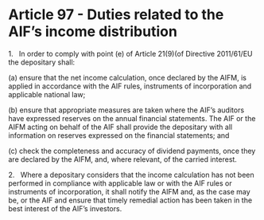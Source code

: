 # Article 97 - Duties related to the AIF’s income distribution


1.   In order to comply with point (e) of Article 21(9)(of Directive 2011/61/EU the depositary shall:

(a) ensure that the net income calculation, once declared by the AIFM, is applied in accordance with the AIF rules, instruments of incorporation and applicable national law;

(b) ensure that appropriate measures are taken where the AIF’s auditors have expressed reserves on the annual financial statements. The AIF or the AIFM acting on behalf of the AIF shall provide the depositary with all information on reserves expressed on the financial statements; and

(c) check the completeness and accuracy of dividend payments, once they are declared by the AIFM, and, where relevant, of the carried interest.

2.   Where a depositary considers that the income calculation has not been performed in compliance with applicable law or with the AIF rules or instruments of incorporation, it shall notify the AIFM and, as the case may be, or the AIF and ensure that timely remedial action has been taken in the best interest of the AIF’s investors.
